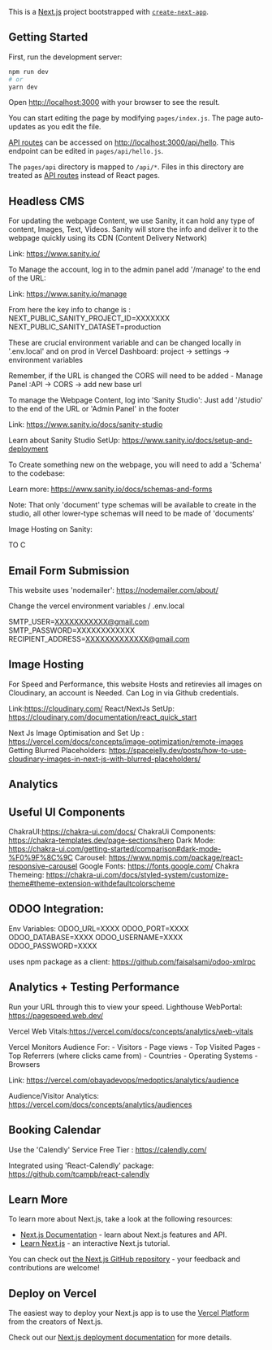 This is a [Next.js](https://nextjs.org/) project bootstrapped with [`create-next-app`](https://github.com/vercel/next.js/tree/canary/packages/create-next-app).

## Getting Started

First, run the development server:

```bash
npm run dev
# or
yarn dev
```

Open [http://localhost:3000](http://localhost:3000) with your browser to see the result.

You can start editing the page by modifying `pages/index.js`. The page auto-updates as you edit the file.

[API routes](https://nextjs.org/docs/api-routes/introduction) can be accessed on [http://localhost:3000/api/hello](http://localhost:3000/api/hello). This endpoint can be edited in `pages/api/hello.js`.

The `pages/api` directory is mapped to `/api/*`. Files in this directory are treated as [API routes](https://nextjs.org/docs/api-routes/introduction) instead of React pages.

##  Headless CMS
For updating the webpage Content, we use Sanity, it can hold any type of content, Images, Text, Videos. Sanity will store the info and deliver it to the webpage quickly using its CDN (Content Delivery Network)

Link: https://www.sanity.io/

To Manage the account, log in to the admin panel add '/manage' to the end of the URL:

Link: https://www.sanity.io/manage

From here the key info to change is :
NEXT_PUBLIC_SANITY_PROJECT_ID=XXXXXXX
NEXT_PUBLIC_SANITY_DATASET=production

These are crucial environment variable and can be changed locally in '.env.local' and on prod in Vercel Dashboard:  project -> settings -> environment variables

Remember, if the URL is changed the CORS will need to be added - Manage Panel :API -> CORS -> add new base url

To manage the Webpage Content, log into 'Sanity Studio': Just add '/studio' to the end of the URL or 'Admin Panel' in the footer

Link: https://www.sanity.io/docs/sanity-studio

Learn about Sanity Studio SetUp: https://www.sanity.io/docs/setup-and-deployment


To Create something new on the webpage, you will need to add a 'Schema' to the codebase:

Learn more: https://www.sanity.io/docs/schemas-and-forms

Note: That only 'document' type schemas will be available to create in the studio, all other lower-type schemas will need to be made of 'documents'

Image Hosting on Sanity: 


TO C

## Email Form Submission

This website uses 'nodemailer': https://nodemailer.com/about/

Change the vercel environment variables / .env.local

SMTP_USER=XXXXXXXXXXX@gmail.com
SMTP_PASSWORD=XXXXXXXXXXXX
RECIPIENT_ADDRESS=XXXXXXXXXXXXX@gmail.com


## Image Hosting
For Speed and Performance, this website Hosts and retirevies all images on Cloudinary, an account is Needed.
Can Log in via Github credentials.

Link:https://cloudinary.com/
React/NextJs SetUp: https://cloudinary.com/documentation/react_quick_start

Next Js Image Optimisation and Set Up : https://vercel.com/docs/concepts/image-optimization/remote-images
Getting Blurred Placeholders: https://spacejelly.dev/posts/how-to-use-cloudinary-images-in-next-js-with-blurred-placeholders/

## Analytics


## Useful UI Components
 ChakraUI:https://chakra-ui.com/docs/
 ChakraUi Components: https://chakra-templates.dev/page-sections/hero
 Dark Mode: https://chakra-ui.com/getting-started/comparison#dark-mode-%F0%9F%8C%9C
 Carousel: https://www.npmjs.com/package/react-responsive-carousel
 Google Fonts: https://fonts.google.com/
 Chakra Themeing: https://chakra-ui.com/docs/styled-system/customize-theme#theme-extension-withdefaultcolorscheme


## ODOO Integration:

Env Variables:
ODOO_URL=XXXX
ODOO_PORT=XXXX
ODOO_DATABASE=XXXX
ODOO_USERNAME=XXXX
ODOO_PASSWORD=XXXX



uses npm package as a client: https://github.com/faisalsami/odoo-xmlrpc

## Analytics + Testing Performance
Run your URL through this to view your speed. 
Lighthouse WebPortal: https://pagespeed.web.dev/

Vercel Web Vitals:https://vercel.com/docs/concepts/analytics/web-vitals

Vercel Monitors Audience For:
    - Visitors
    - Page views
    - Top Visited Pages
    - Top Referrers (where clicks came from)
    - Countries
    - Operating Systems
    - Browsers

Link: https://vercel.com/obayadevops/medoptics/analytics/audience


Audience/Visitor Analytics: https://vercel.com/docs/concepts/analytics/audiences

## Booking Calendar
Use the 'Calendly' Service Free Tier : https://calendly.com/

Integrated using 'React-Calendly' package: https://github.com/tcampb/react-calendly


## Learn More

To learn more about Next.js, take a look at the following resources:

- [Next.js Documentation](https://nextjs.org/docs) - learn about Next.js features and API.
- [Learn Next.js](https://nextjs.org/learn) - an interactive Next.js tutorial.

You can check out [the Next.js GitHub repository](https://github.com/vercel/next.js/) - your feedback and contributions are welcome!

## Deploy on Vercel

The easiest way to deploy your Next.js app is to use the [Vercel Platform](https://vercel.com/new?utm_medium=default-template&filter=next.js&utm_source=create-next-app&utm_campaign=create-next-app-readme) from the creators of Next.js.

Check out our [Next.js deployment documentation](https://nextjs.org/docs/deployment) for more details.
